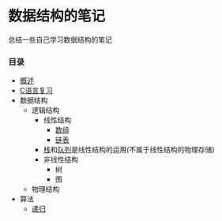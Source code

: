# 数据结构的笔记

总结一些自己学习数据结构的笔记

### 目录

- [概述](1.概述)
- [C语言复习](2.C语言复习)
- 数据结构
    - 逻辑结构
        - 线性结构
            - [数组](3.数组)
            - [链表](4.链表)
        - [栈](5.栈)和[队列](6.队列)是线性结构的运用(不属于线性结构的物理存储)
        - 非线性结构
            - 树
            - 图
    - 物理结构
- 算法
    - [递归](7.递归)